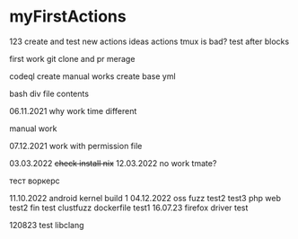 # myFirstActions
123
create and test new actions ideas
actions tmux is bad?
test after blocks

first work git clone and pr merage

codeql create manual works
create base yml

bash div file contents

06.11.2021 why work time different

manual work

07.12.2021 work with permission file

03.03.2022 ~~check install nix~~
12.03.2022 no work tmate?

тест воркерс 

11.10.2022 android kernel build
1
04.12.2022 oss fuzz
test2
test3
php web
test2
fin test
clustfuzz dockerfile
test1
16.07.23 firefox driver test

120823 test libclang
